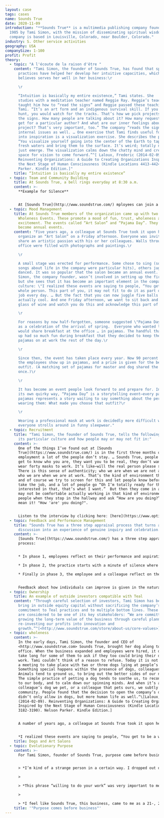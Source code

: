 ```yaml
---
layout: case
tags: cases
name: Sounds True
date: 2020-11-09
introduction: "**Sounds True** is a multimedia publishing company founded in
  1985 by Tami Simon, with the mission of disseminating spiritual wisdom. The
  company is based in Louisville, Colorado, near Boulder, Colorado."
industry: S. Other service activities
geography: USA
companySize: 1-100
profit: Profit
theory:
  - topic: "A l'écoute de la raison d'être "
    content: "Tami Simon, the founder of Sounds True, has found that spiritual
      practices have helped her develop her intuitive capacities, which she
      believes serves her well in her business:\r

      \r

      “Intuition is basically my entire existence,” Tami states. She
      studies with a meditation teacher named Reggie Ray. Reggie’s teacher
      taught him how to “read the signs” and Reggie passed these teachings on to
      Tami. “It’s an art form and an indigenous survival skill. If you were on a
      hunt, you would watch for the tracks. That’s how we pick projects. We read
      the signs. How many people are talking about it? How many requests do we
      get for a particular author? And what are our inner feelings about the
      project? That’s very important, too.” The company “reads the signs” for
      internal issues as well. … One exercise that Tami finds useful for tapping
      into inspiration is a visualization exercise. She describes the process:
      “You visualize yourself going into the center of the Earth to tap into
      fresh waters and bring them to the surface. It’s weird; totally new ideas
      just emerge. The visualization calms down the chatty mind and creates the
      space for vision to come forward.”^[ Laloux, Frederic (2014-02-09).
      Reinventing Organizations: A Guide to Creating Organizations Inspired by
      the Next Stage of Human Consciousness (Kindle Locations 4413-4424). Nelson
      Parker. Kindle Edition.]"
    title: “Intuition is basically my entire existence”
  - topic: Team and Community Building
    title: At Sounds True, a bell rings everyday at 8:30 a.m.
    content: >-
      **Example for Silence**


      At [Sounds True](http://www.soundstrue.com/) mployees can join a 15-minute group meditation or simply sit in silence at their desk for those minutes.
  - topic: Mood Management
    title: At Sounds True members of the organization came up with two ideas for
      Wholeness Events. These promote a mood of fun, trust, wholeness and
      excitement. The events called “Art Salon” and “Pajama Day”. They have
      become annual events.
    content: "Five years ago, a colleague at Sounds True took it upon herself to
      organize an “Art Salon” on a Friday afternoon. Everyone was invited to
      share an artistic passion with his or her colleagues. Walls throughout the
      office were filled with photographs and paintings.\r

      \r

      A small stage was erected for performance. Some chose to sing (some
      songs about life in the company were particular hits), others juggled or
      danced. It was so popular that the salon became an annual event. Tami
      Simon, the company founder, wasn’t involved in setting up the first salon,
      but she sees that it has become an important element in the company
      culture: \"I realized these events are saying to people, “You get to be a
      whole person. This part of you, it may not fit to do it as part of your
      job every day. … But the fact that you can now juggle five balls is
      actually cool. And one Friday afternoon, we want to sit back and have a
      glass of wine and watch you do this and acknowledge this part of you.”\r

      \r

      For reasons by now half-forgotten, someone suggested \"Pajama Day\"
      as a celebration of the arrival of spring.  Everyone who wanted to join
      would share breakfast at the office … in pajamas. The handful that showed
      up had so much fun during breakfast that they decided to keep their
      pajamas on at work the rest of the day.\r

      \r

      Since then, the event has taken place every year. Now 90 percent of
      the employees show up in pajamas, and a prize is given for the best
      outfit. (A matching set of pajamas for master and dog shared the prize
      once.)\r

      \r

      It has become an event people look forward to and prepare for. In
      its own quirky way, “Pajama Day” is a storytelling event―every pair of
      pajamas represents a story waiting to say something about the person
      wearing them: What made you choose that outfit?\r

      \r

      Wearing a professional mask at work is decidedly more difficult when
      everyone strolls around in funny sleepwear."
  - topic: Recruitment
    title: "Tami Simon, the founder of Sounds True, tells the following story about
      its particular culture and how people may or may not fit in:"
    content: >-
      One of the things I’ve found out at [Sounds
      True](https://www.soundstrue.com/) is in the first three months of
      employment a lot of the people don’t stay. … Sounds True, people want to
      get to know who you are, they want you to be real, they don’t want you to
      wear forty masks to work. It’s like―will the real person please stand up?
      There is this sense of authenticity; who we are when we are not at work is
      who we are when we are at work. That’s the kind of environment that’s here
      and of course we try to screen for this and let people know before they
      take the job, and a lot of people go “Oh I’m totally ready for that.  I’m
      interested in that, that’s what I want.”  But then they come in and may or
      may not be comfortable actually working in that kind of environment where
      people when they stop in the hallway and ask “How are you doing?” actually
      mean it! "How 'are' you doing?". 


      Listen to the interview by clicking hereː [here](https://www.optimize.me/)
  - topic: Feedback and Performance Management
    title: "Sounds True has a three step appraisal process that turns an appraisal
      discussion into an experience of genuine inquiry and celebration. "
    content: >-
      [Sounds True](https://www.soundstrue.com/) has a three step appraisal
      process:


      * In phase 1, employees reflect on their performance and aspirations based on a list of questions to trigger thinking.

      * In phase 2, the practice starts with a minute of silence where colleagues are asked to hold the person receiving feedback in their hearts and try to let go of any form of judgement. Then, in turn, each person sits in front of their colleague and talks openly about what they most value in their colleague and reflect on one area where they think they could grow.

      * Finally in phase 3, the employee and a colleague reflect on the feedback through a deeper conversation to learn and decide what happens next.


      Feedback about how individuals can improve is given in the natural course of events throughout the year and not saved up for the annual appraisal.^[Laloux, Frederic. Reinventing Organizations. Nelson Parker (2014), page 183]
  - topic: Ownership
    title: An example of outside investors compatible with Teal
    content: "Through careful selection of investors, Tami Simon has been able to
      bring in outside equity capital without sacrificing the company’s
      commitment to Teal practices and to multiple bottom lines. These investors
      are considered to be one of its key stakeholders: “We are committed to
      growing the long-term value of the business through careful planning and
      re-investing our profits into innovation and
      growth.”^[<http://www.soundstrue.com/store/about-us/core-values>]"
  - topic: wholeness
    content: >-
      In the early days, Tami Simon, the founder and CEO of
      <http://www.soundstrue.com> Sounds True, brought her dog along to the
      office. When the business expanded and employees were hired, it didn’t
      take long for some of them to ask if they too could bring their dogs to
      work. Tami couldn’t think of a reason to refuse. Today it is not rare for
      a meeting to take place with two or three dogs lying at people’s feet.
      Something special happens within the presence of dogs, colleagues noticed.
      Animals tend to ground us, to bring out the better sides of our nature.
      The simple practice of petting a dog tends to soothe us, to reconnect us
      to our body, and to calm down our spinning minds. And when it’s a
      colleague’s dog we pet, or a colleague that pets ours, we subtly build
      community. People found that the decision to open the company’s doors
      didn’t only allow in dogs, but more human life as well.^\[Laloux, Frederic
      (2014-02-09). Reinventing Organizations: A Guide to Creating Organizations
      Inspired by the Next Stage of Human Consciousness (Kindle Locations
      3182-3190). Nelson Parker. Kindle Edition.]


      A number of years ago, a colleague at Sounds True took it upon herself to organize an “Art Salon” on a Friday afternoon. Everyone was invited to share some artistic passion with his or her colleagues. Walls throughout the office were filled with photographs and paintings. A small stage was erected for people to perform. Some colleagues chose to sing (some songs composed about life in the company were particular hits), others juggled or danced tango. People enjoyed themselves so much that the salon has turned into an annual event. Tami wasn’t involved in setting up the first salon, but she sees that it has become an important element in the company culture:


      *I realized these events are saying to people, “You get to be a whole person. This part of you, it may not fit to do it as part of your job every day. … But the fact that you can now juggle five balls is actually cool. And on a Friday afternoon, we want to sit back and have a glass of wine and watch you do this and acknowledge this part of you.” That is part of what I think makes people feel \[that that] the wholeness of who they are is actually welcome. Because we do welcome it, we want to see it.*^\[Laloux, Frederic (2014-02-09). Reinventing Organizations: A Guide to Creating Organizations Inspired by the Next Stage of Human Consciousness (Kindle Locations 3544-3553). Nelson Parker. Kindle Edition.]
    title: Dogs and Art Salons
  - topic: Evolutionary Purpose
    content: >-
      For Tami Simon, founder of Sounds True, purpose came before business:


      > *I’m kind of a strange person in a certain way. I dropped out of college because I didn’t feel like I actually could be myself in an academic environment. … I felt that in the academic environment I was being asked to pose as somebody who had answers to questions when instead I had experiences that I wanted to explore more deeply. … I went into a deep internal process where I prayed extremely hard and the prayer had to do with being of service. … The way I was thinking as a 20-, 21-year-old college dropout was, “Could I please be given the opportunity to take the talents that I have and all the gifts that I have been given by a very supporting and loving family and terrific opportunities for higher education … and give back in some way?” … The prayer was, “God, I’m willing to do your work. Please show me what it is. Please just show me what it is.”*

      >

      > *This phrase “willing to do your work” was very important to me because I didn’t want to be willful. I didn’t want to insist that it had to go my way. At the same time I didn’t want to be will-less where I was simply waiting in a coffee shop to be discovered. …*

      >

      > *I feel like Sounds True, this business, came to me as a 21-, 22-year-old as a gift and as a kind of covenant with the universe, a kind of bond where I said, “I’ll serve you. I’ll work really hard,” and the other side of it was, “You’ll be supported, you’ll be shown, doors will open, you’ll meet the people, opportunities will happen.” It’s this sense of a cosmic agreement that … I could help distribute spiritual teachings from different wisdom traditions from around the world. And I could do it with sincerity and devotion. That was my outlook from the beginning. It was never really about me per se. I wanted to be myself, I wanted to be authentic, and I wanted to make a contribution.^\[Tami Simon, interviewed by Diederick Janse and Ewan Townhead, podcast series “Waking up the Workplace,” episode “Even Sages need a Business Plan,” April 14, 2011.]*
    title: '"Purpose comes before business"'
---
```

